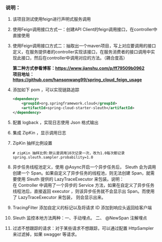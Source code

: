 ### 说明：
1. 该项目测试使用feign进行声明式服务调用
2. 使用Feign调用接口方式一：创建API Client的feign调用接口，在controller中直接使用
3. 使用Feign调用接口方式二：抽取出一个maven项目，写上对应要调用的接口定义，在服务提供者的controller实现该接口，在服务消费者的接口调用中实现此接口，然后在controller中调用对应的方法。（耦合度高）

    <b> 第二种方式参看博客：https://www.jianshu.com/p/ff79509b0962  <br>
    项目地址：https://github.com/hansonwang99/spring_cloud_feign_usage </b>
4. 添加如下 pom ，可以实现链路追踪
    ```xml
    <dependency>
        <groupId>org.springframework.cloud</groupId>
        <artifactId>spring-cloud-starter-sleuth</artifactId>
    </dependency>
    ```
5. 配置 logback ，实现日志使用 Json 格式输出
6. 集成 ZipKin ，显示调用日志
7. ZipKin 抽样比例设置
    ```properties
    # zipKin 抽样比例:默认是调用10次记录一次，改为1.0每次都记录
    spring.sleuth.sampler.probability=1.0
    ```
8. 异步任务线程池定义，使用 @Async开启一个异步任务后， Sleuth 会为调用创建一个 Span。如果自定义了异步任务的线程池，则无法创建 Span，就需要使用
 Sleuth 提供的 LazyTraceExecutor 来包装。说明：<br>
 在 Controller 中调用了一个异步的 Service 方法，如果在自定义了异步任务线程池后，直接返回 executor ，则该异步任务就不会显示出 Span。而使用了 LazyTraceExecutor 来包装，
 则会显示出来。
9. TracingFilter 添加自定义的标记以及将请求 ID 添加到响应头返回给客户端
10. Sleuth 监控本地方法两种：一、手动埋点。 二、 @NewSpan 注解埋点
11. 过滤不想跟踪的请求：对于某些请求不想跟踪，可以通过配置 HttpSampler 来过滤掉，如果 swagger 等请求。